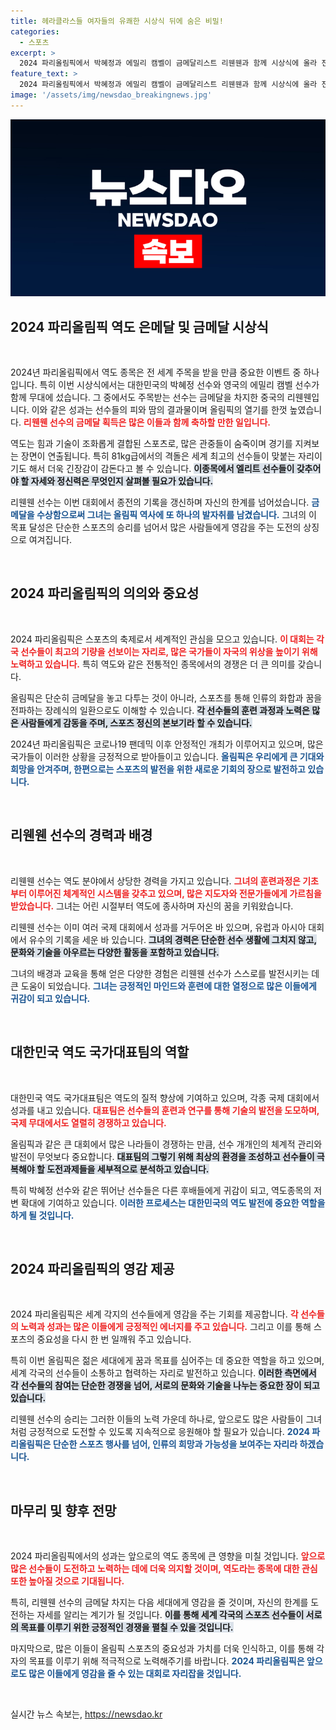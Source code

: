 ```yaml
---
title: 헤라클라스들 여자들의 유쾌한 시상식 뒤에 숨은 비밀!
categories:
  - 스포츠
excerpt: >
  2024 파리올림픽에서 박혜정과 에밀리 캠벨이 금메달리스트 리웬웬과 함께 시상식에 올라 전 세계의 이목을 집중시켰다! 역도의 열기가 뜨겁게 달아오르는 현장을 함께 만나보세요!
feature_text: >
  2024 파리올림픽에서 박혜정과 에밀리 캠벨이 금메달리스트 리웬웬과 함께 시상식에 올라 전 세계의 이목을 집중시켰다! 역도의 열기가 뜨겁게 달아오르는 현장을 함께 만나보세요!
image: '/assets/img/newsdao_breakingnews.jpg'
---
```


<p><img src="/assets/img/newsdao_breakingnews.jpg" alt="koreaapp 속보" /></p>

<h2 data-ke-size="size26">2024 파리올림픽 역도 은메달 및 금메달 시상식</h2>

<p data-ke-size="size16">&nbsp;</p>

<p data-ke-size="size16">2024년 파리올림픽에서 역도 종목은 전 세계 주목을 받을 만큼 중요한 이벤트 중 하나입니다. 특히 이번 시상식에서는 대한민국의 박혜정 선수와 영국의 에밀리 캠벨 선수가 함께 무대에 섰습니다. 그 중에서도 주목받는 선수는 금메달을 차지한 중국의 리웬웬입니다. 이와 같은 성과는 선수들의 피와 땀의 결과물이며 올림픽의 열기를 한껏 높였습니다. <b><span style="color: #ee2323;">리웬웬 선수의 금메달 획득은 많은 이들과 함께 축하할 만한 일입니다.</span></b></p>

<p data-ke-size="size16">역도는 힘과 기술이 조화롭게 결합된 스포츠로, 많은 관중들이 숨죽이며 경기를 지켜보는 장면이 연출됩니다. 특히 81kg급에서의 격돌은 세계 최고의 선수들이 맞붙는 자리이기도 해서 더욱 긴장감이 감돈다고 볼 수 있습니다. <b><span style="background-color: #21538527;">이종목에서 엘리트 선수들이 갖추어야 할 자세와 정신력은 무엇인지 살펴볼 필요가 있습니다.</span></b></p>

<p data-ke-size="size16">리웬웬 선수는 이번 대회에서 종전의 기록을 갱신하며 자신의 한계를 넘어섰습니다. <b><span style="color: #1a5490;">금메달을 수상함으로써 그녀는 올림픽 역사에 또 하나의 발자취를 남겼습니다.</span></b> 그녀의 이 목표 달성은 단순한 스포츠의 승리를 넘어서 많은 사람들에게 영감을 주는 도전의 상징으로 여겨집니다.</p>

<p data-ke-size="size16">&nbsp;</p>

<h2 data-ke-size="size26">2024 파리올림픽의 의의와 중요성</h2>

<p data-ke-size="size16">&nbsp;</p>

<p data-ke-size="size16">2024 파리올림픽은 스포츠의 축제로서 세계적인 관심을 모으고 있습니다. <b><span style="color: #ee2323;">이 대회는 각국 선수들이 최고의 기량을 선보이는 자리로, 많은 국가들이 자국의 위상을 높이기 위해 노력하고 있습니다.</span></b> 특히 역도와 같은 전통적인 종목에서의 경쟁은 더 큰 의미를 갖습니다.</p>

<p data-ke-size="size16">올림픽은 단순히 금메달을 놓고 다투는 것이 아니라, 스포츠를 통해 인류의 화합과 꿈을 전파하는 장례식의 일환으로도 이해할 수 있습니다. <b><span style="background-color: #21538527;">각 선수들의 훈련 과정과 노력은 많은 사람들에게 감동을 주며, 스포츠 정신의 본보기라 할 수 있습니다.</span></b></p>

<p data-ke-size="size16">2024년 파리올림픽은 코로나19 팬데믹 이후 안정적인 개최가 이루어지고 있으며, 많은 국가들이 이러한 상황을 긍정적으로 받아들이고 있습니다. <b><span style="color: #1a5490;">올림픽은 우리에게 큰 기대와 희망을 안겨주며, 한편으로는 스포츠의 발전을 위한 새로운 기회의 장으로 발전하고 있습니다.</span></b></p>

<p data-ke-size="size16">&nbsp;</p>

<h2 data-ke-size="size26">리웬웬 선수의 경력과 배경</h2>

<p data-ke-size="size16">&nbsp;</p>

<p data-ke-size="size16">리웬웬 선수는 역도 분야에서 상당한 경력을 가지고 있습니다. <b><span style="color: #ee2323;">그녀의 훈련과정은 기초부터 이루어진 체계적인 시스템을 갖추고 있으며, 많은 지도자와 전문가들에게 가르침을 받았습니다.</span></b> 그녀는 어린 시절부터 역도에 종사하며 자신의 꿈을 키워왔습니다.</p>

<p data-ke-size="size16">리웬웬 선수는 이미 여러 국제 대회에서 성과를 거두어온 바 있으며, 유럽과 아시아 대회에서 유수의 기록을 세운 바 있습니다. <b><span style="background-color: #21538527;">그녀의 경력은 단순한 선수 생활에 그치지 않고, 문화와 기술을 아우르는 다양한 활동을 포함하고 있습니다.</span></b></p>

<p data-ke-size="size16">그녀의 배경과 교육을 통해 얻은 다양한 경험은 리웬웬 선수가 스스로를 발전시키는 데 큰 도움이 되었습니다. <b><span style="color: #1a5490;">그녀는 긍정적인 마인드와 훈련에 대한 열정으로 많은 이들에게 귀감이 되고 있습니다.</span></b></p>

<p data-ke-size="size16">&nbsp;</p>

<h2 data-ke-size="size26">대한민국 역도 국가대표팀의 역할</h2>

<p data-ke-size="size16">&nbsp;</p>

<p data-ke-size="size16">대한민국 역도 국가대표팀은 역도의 질적 향상에 기여하고 있으며, 각종 국제 대회에서 성과를 내고 있습니다. <b><span style="color: #ee2323;">대표팀은 선수들의 훈련과 연구를 통해 기술의 발전을 도모하며, 국제 무대에서도 열렬히 경쟁하고 있습니다.</span></b></p>

<p data-ke-size="size16">올림픽과 같은 큰 대회에서 많은 나라들이 경쟁하는 만큼, 선수 개개인의 체계적 관리와 발전이 무엇보다 중요합니다. <b><span style="background-color: #21538527;">대표팀의 그렇기 위해 최상의 환경을 조성하고 선수들이 극복해야 할 도전과제들을 세부적으로 분석하고 있습니다.</span></b></p>

<p data-ke-size="size16">특히 박혜정 선수와 같은 뛰어난 선수들은 다른 후배들에게 귀감이 되고, 역도종목의 저변 확대에 기여하고 있습니다. <b><span style="color: #1a5490;">이러한 프로세스는 대한민국의 역도 발전에 중요한 역할을 하게 될 것입니다.</span></b></p>

<p data-ke-size="size16">&nbsp;</p>

<h2 data-ke-size="size26">2024 파리올림픽의 영감 제공</h2>

<p data-ke-size="size16">&nbsp;</p>

<p data-ke-size="size16">2024 파리올림픽은 세계 각지의 선수들에게 영감을 주는 기회를 제공합니다. <b><span style="color: #ee2323;">각 선수들의 노력과 성과는 많은 이들에게 긍정적인 에너지를 주고 있습니다.</span></b> 그리고 이를 통해 스포츠의 중요성을 다시 한 번 일깨워 주고 있습니다.</p>

<p data-ke-size="size16">특히 이번 올림픽은 젊은 세대에게 꿈과 목표를 심어주는 데 중요한 역할을 하고 있으며, 세계 각국의 선수들이 소통하고 협력하는 자리로 발전하고 있습니다. <b><span style="background-color: #21538527;">이러한 측면에서 각 선수들의 참여는 단순한 경쟁을 넘어, 서로의 문화와 기술을 나누는 중요한 장이 되고 있습니다.</span></b></p>

<p data-ke-size="size16">리웬웬 선수의 승리는 그러한 이들의 노력 가운데 하나로, 앞으로도 많은 사람들이 그녀처럼 긍정적으로 도전할 수 있도록 지속적으로 응원해야 할 필요가 있습니다. <b><span style="color: #1a5490;">2024 파리올림픽은 단순한 스포츠 행사를 넘어, 인류의 희망과 가능성을 보여주는 자리라 하겠습니다.</span></b></p>

<p data-ke-size="size16">&nbsp;</p>

<h2 data-ke-size="size26">마무리 및 향후 전망</h2>

<p data-ke-size="size16">&nbsp;</p>

<p data-ke-size="size16">2024 파리올림픽에서의 성과는 앞으로의 역도 종목에 큰 영향을 미칠 것입니다. <b><span style="color: #ee2323;">앞으로 많은 선수들이 도전하고 노력하는 데에 더욱 의지할 것이며, 역도라는 종목에 대한 관심 또한 높아질 것으로 기대됩니다.</span></b></p>

<p data-ke-size="size16">특히, 리웬웬 선수의 금메달 차지는 다음 세대에게 영감을 줄 것이며, 자신의 한계를 도전하는 자세를 알리는 계기가 될 것입니다. <b><span style="background-color: #21538527;">이를 통해 세계 각국의 스포츠 선수들이 서로의 목표를 이루기 위한 긍정적인 경쟁을 펼칠 수 있을 것입니다.</span></b></p>

<p data-ke-size="size16">마지막으로, 많은 이들이 올림픽 스포츠의 중요성과 가치를 더욱 인식하고, 이를 통해 각자의 목표를 이루기 위해 적극적으로 노력해주기를 바랍니다. <b><span style="color: #1a5490;">2024 파리올림픽은 앞으로도 많은 이들에게 영감을 줄 수 있는 대회로 자리잡을 것입니다.</span></b></p>

<p data-ke-size="size16">&nbsp;</p>
실시간 뉴스 속보는, <a href="https://newsdao.kr" rel="dofollow">https://newsdao.kr</a>


